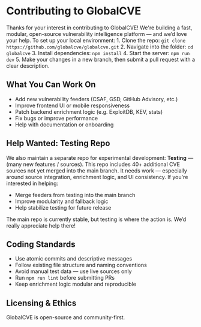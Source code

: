 # Contributing to GlobalCVE

Thanks for your interest in contributing to GlobalCVE! We're building a fast, modular, open-source vulnerability intelligence platform — and we’d love your help. To set up your local environment: 1. Clone the repo: `git clone https://github.com/globalcve/globalcve.git` 2. Navigate into the folder: `cd globalcve` 3. Install dependencies: `npm install` 4. Start the server: `npm run dev` 5. Make your changes in a new branch, then submit a pull request with a clear description.

## What You Can Work On
- Add new vulnerability feeders (CSAF, GSD, GitHub Advisory, etc.)
- Improve frontend UI or mobile responsiveness
- Patch backend enrichment logic (e.g. ExploitDB, KEV, stats)
- Fix bugs or improve performance
- Help with documentation or onboarding

## Help Wanted: Testing Repo
We also maintain a separate repo for experimental development: **Testing** — (many new features / sources). This repo includes 40+ additional CVE sources not yet merged into the main branch. It needs work — especially around source integration, enrichment logic, and UI consistency. If you're interested in helping:
- Merge feeders from testing into the main branch
- Improve modularity and fallback logic
- Help stabilize testing for future release

The main repo is currently stable, but testing is where the action is. We’d really appreciate help there!

## Coding Standards
- Use atomic commits and descriptive messages
- Follow existing file structure and naming conventions
- Avoid manual test data — use live sources only
- Run `npm run lint` before submitting PRs
- Keep enrichment logic modular and reproducible

## Licensing & Ethics
GlobalCVE is open-source and community-first.


